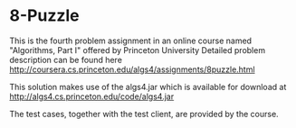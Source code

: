 # 8-Puzzle
This is the fourth problem assignment in an online course named "Algorithms, Part I" offered by Princeton University
Detailed problem description can be found here http://coursera.cs.princeton.edu/algs4/assignments/8puzzle.html

This solution makes use of the algs4.jar which is available for download at http://algs4.cs.princeton.edu/code/algs4.jar

The test cases, together with the test client, are provided by the course.